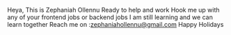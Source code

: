 Heya, This is Zephaniah Ollennu
Ready to help and work
Hook me up with any of your frontend jobs or backend jobs
I am still learning and we can learn together 
Reach me on :zephaniahollennu@gmail.com
Happy Holidays
